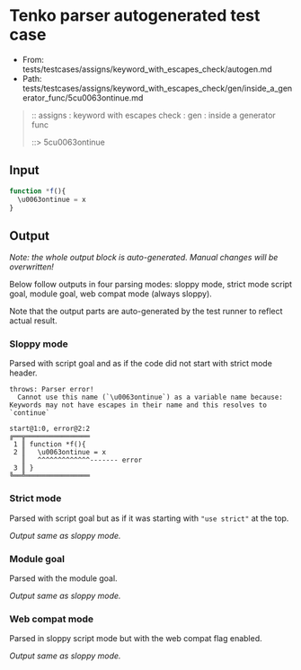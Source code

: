# Tenko parser autogenerated test case

- From: tests/testcases/assigns/keyword_with_escapes_check/autogen.md
- Path: tests/testcases/assigns/keyword_with_escapes_check/gen/inside_a_generator_func/5cu0063ontinue.md

> :: assigns : keyword with escapes check : gen : inside a generator func
>
> ::> 5cu0063ontinue

## Input


`````js
function *f(){
  \u0063ontinue = x
}
`````

## Output

_Note: the whole output block is auto-generated. Manual changes will be overwritten!_

Below follow outputs in four parsing modes: sloppy mode, strict mode script goal, module goal, web compat mode (always sloppy).

Note that the output parts are auto-generated by the test runner to reflect actual result.

### Sloppy mode

Parsed with script goal and as if the code did not start with strict mode header.

`````
throws: Parser error!
  Cannot use this name (`\u0063ontinue`) as a variable name because: Keywords may not have escapes in their name and this resolves to `continue`

start@1:0, error@2:2
╔══╦════════════════
 1 ║ function *f(){
 2 ║   \u0063ontinue = x
   ║   ^^^^^^^^^^^^^------- error
 3 ║ }
╚══╩════════════════

`````

### Strict mode

Parsed with script goal but as if it was starting with `"use strict"` at the top.

_Output same as sloppy mode._

### Module goal

Parsed with the module goal.

_Output same as sloppy mode._

### Web compat mode

Parsed in sloppy script mode but with the web compat flag enabled.

_Output same as sloppy mode._
